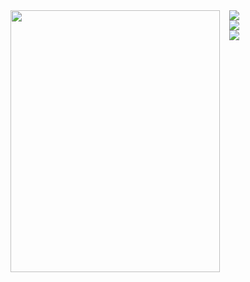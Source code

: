 <div style="display: flex; align-items: flex-start;">
    <div style="flex-shrink: 0;">
        <a href="https://www.youtube.com/watch?v=1-m1PSLzN6c">
            <img src="https://files.catbox.moe/0inov9.png" width="335" height="419">
        </a>
    </div>
    <div style="display: flex; flex-direction: column; justify-content: flex-start; margin-left: 15px;">
        <div>
            <a href="https://www.youtube.com/watch?v=Jz0Zsu9J8Os">
                <img src="https://readme-typing-svg.demolab.com?font=a+gothique+time&size=30&letterSpacing=1px&duration=4000&pause=1000&center=true&vCenter=true&color=d4d4d4&width=435&lines=I+want+to+slit+your+throat+and+eat+until+i+get+sick" />
            </a>
        </div>
        <div>
            <a href="https://sntry.cc/helel">
                <img src="https://readme-typing-svg.demolab.com?font=a+gothique+time&size=30&letterSpacing=1px&duration=1&pause=100000000000&&center=true&vCenter=true&color=d4d4d4&width=48&height=48&lines=Sentry" />
            </a>
        </div>
        <div>
            <a href="https://helel.atabook.org/">
                <img src="https://readme-typing-svg.demolab.com?font=a+gothique+time&size=30&letterSpacing=1px&duration=1&pause=100000000000&&center=true&vCenter=true&color=d4d4d4&width=60&height=48&lines=Atabook" />
            </a>
        </div>
    </div>
</div>
